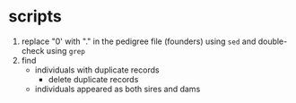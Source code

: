 # scripts

1. replace "0' with "." in the pedigree file (founders) using `sed` and double-check using `grep` 
2. find 
    * individuals with duplicate records
      * delete duplicate records
    * individuals appeared as both sires and dams
